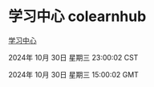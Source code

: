 # 学习中心 colearnhub
[学习中心](http://219.139.197.74:56308/colearnhub/)

2024年 10月 30日 星期三 23:00:02 CST

2024年 10月 30日 星期三 15:00:02 GMT

